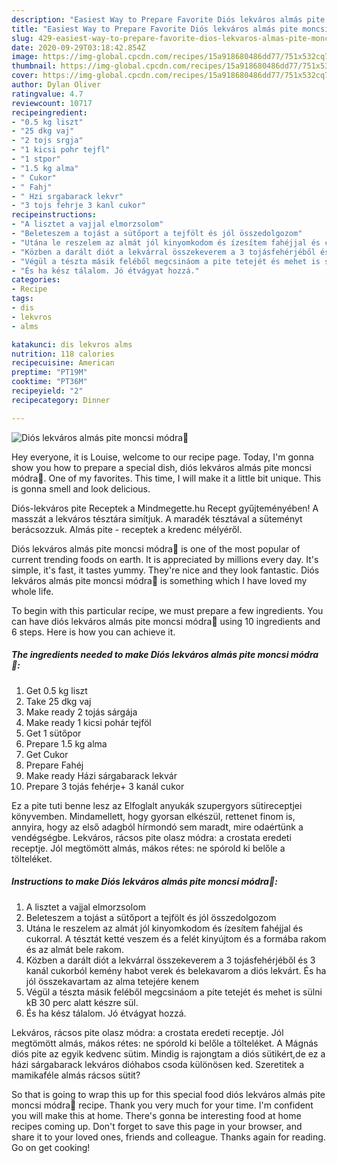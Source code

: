 ```yaml
---
description: "Easiest Way to Prepare Favorite Diós lekváros almás pite moncsi módra🤗"
title: "Easiest Way to Prepare Favorite Diós lekváros almás pite moncsi módra🤗"
slug: 429-easiest-way-to-prepare-favorite-dios-lekvaros-almas-pite-moncsi-modra
date: 2020-09-29T03:18:42.854Z
image: https://img-global.cpcdn.com/recipes/15a918680486dd77/751x532cq70/dios-lekvaros-almas-pite-moncsi-modra🤗-recept-foto.jpg
thumbnail: https://img-global.cpcdn.com/recipes/15a918680486dd77/751x532cq70/dios-lekvaros-almas-pite-moncsi-modra🤗-recept-foto.jpg
cover: https://img-global.cpcdn.com/recipes/15a918680486dd77/751x532cq70/dios-lekvaros-almas-pite-moncsi-modra🤗-recept-foto.jpg
author: Dylan Oliver
ratingvalue: 4.7
reviewcount: 10717
recipeingredient:
- "0.5 kg liszt"
- "25 dkg vaj"
- "2 tojs srgja"
- "1 kicsi pohr tejfl"
- "1 stpor"
- "1.5 kg alma"
- " Cukor"
- " Fahj"
- " Hzi srgabarack lekvr"
- "3 tojs fehrje 3 kanl cukor"
recipeinstructions:
- "A lisztet a vajjal elmorzsolom"
- "Beleteszem a tojást a sütőport a tejfölt és jól összedolgozom"
- "Utána le reszelem az almát jól kinyomkodom és ízesítem fahéjjal és cukorral. A tésztát ketté veszem és a felét kinyújtom és a formába rakom és az almát bele rakom."
- "Közben a darált diót a lekvárral összekeverem a 3 tojásfehérjéből és 3 kanál cukorból kemény habot verek és belekavarom a diós lekvárt. És ha jól összekavartam az alma tetejére kenem"
- "Végül a tészta másik feléből megcsináom a pite tetejét és mehet is sülni kB 30 perc alatt készre sül."
- "És ha kész tálalom. Jó étvágyat hozzá."
categories:
- Recipe
tags:
- dis
- lekvros
- alms

katakunci: dis lekvros alms 
nutrition: 118 calories
recipecuisine: American
preptime: "PT19M"
cooktime: "PT36M"
recipeyield: "2"
recipecategory: Dinner

---
```



![Diós lekváros almás pite moncsi módra🤗](https://img-global.cpcdn.com/recipes/15a918680486dd77/751x532cq70/dios-lekvaros-almas-pite-moncsi-modra🤗-recept-foto.jpg)

Hey everyone, it is Louise, welcome to our recipe page. Today, I'm gonna show you how to prepare a special dish, diós lekváros almás pite moncsi módra🤗. One of my favorites. This time, I will make it a little bit unique. This is gonna smell and look delicious.

Diós-lekváros pite Receptek a Mindmegette.hu Recept gyűjteményében! A masszát a lekváros tésztára simítjuk. A maradék tésztával a süteményt berácsozzuk. Almás pite - receptek a kredenc mélyéről.

Diós lekváros almás pite moncsi módra🤗 is one of the most popular of current trending foods on earth. It is appreciated by millions every day. It's simple, it's fast, it tastes yummy. They're nice and they look fantastic. Diós lekváros almás pite moncsi módra🤗 is something which I have loved my whole life.


To begin with this particular recipe, we must prepare a few ingredients. You can have diós lekváros almás pite moncsi módra🤗 using 10 ingredients and 6 steps. Here is how you can achieve it.

<!--inarticleads1-->

##### The ingredients needed to make Diós lekváros almás pite moncsi módra🤗:

1. Get 0.5 kg liszt
1. Take 25 dkg vaj
1. Make ready 2 tojás sárgája
1. Make ready 1 kicsi pohár tejföl
1. Get 1 sütőpor
1. Prepare 1.5 kg alma
1. Get  Cukor
1. Prepare  Fahéj
1. Make ready  Házi sárgabarack lekvár
1. Prepare 3 tojás fehérje+ 3 kanál cukor


Ez a pite tuti benne lesz az Elfoglalt anyukák szupergyors sütireceptjei könyvemben. Mindamellett, hogy gyorsan elkészül, rettenet finom is, annyira, hogy az első adagból hírmondó sem maradt, mire odaértünk a vendégségbe. Lekváros, rácsos pite olasz módra: a crostata eredeti receptje. Jól megtömött almás, mákos rétes: ne spórold ki belőle a tölteléket. 

<!--inarticleads2-->

##### Instructions to make Diós lekváros almás pite moncsi módra🤗:

1. A lisztet a vajjal elmorzsolom
1. Beleteszem a tojást a sütőport a tejfölt és jól összedolgozom
1. Utána le reszelem az almát jól kinyomkodom és ízesítem fahéjjal és cukorral. A tésztát ketté veszem és a felét kinyújtom és a formába rakom és az almát bele rakom.
1. Közben a darált diót a lekvárral összekeverem a 3 tojásfehérjéből és 3 kanál cukorból kemény habot verek és belekavarom a diós lekvárt. És ha jól összekavartam az alma tetejére kenem
1. Végül a tészta másik feléből megcsináom a pite tetejét és mehet is sülni kB 30 perc alatt készre sül.
1. És ha kész tálalom. Jó étvágyat hozzá.


Lekváros, rácsos pite olasz módra: a crostata eredeti receptje. Jól megtömött almás, mákos rétes: ne spórold ki belőle a tölteléket. A Mágnás diós pite az egyik kedvenc sütim. Mindig is rajongtam a diós sütikért,de ez a házi sárgabarack lekváros dióhabos csoda különösen ked. Szeretitek a mamikaféle almás rácsos sütit? 

So that is going to wrap this up for this special food diós lekváros almás pite moncsi módra🤗 recipe. Thank you very much for your time. I'm confident you will make this at home. There's gonna be interesting food at home recipes coming up. Don't forget to save this page in your browser, and share it to your loved ones, friends and colleague. Thanks again for reading. Go on get cooking!
